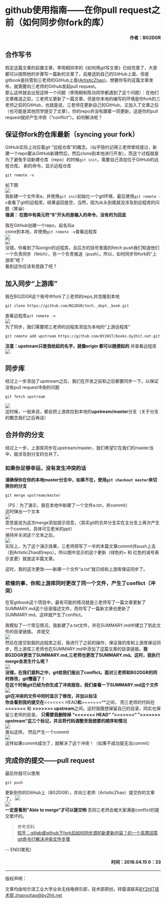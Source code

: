 # github使用指南——在你pull request之前（如何同步你fork的库）
#### <p align="right"> 作者：BG2DGR</p>

## 合作写书
假定这篇文章的前置文章，李雨桐同学的《如何用git写文章》已经完善了，大家都可以按照他的步骤写一篇新的文章了，且推送到自己的GitHub上面，但是gitbook是托管到三老师的GitHub上面([ArtisticZhao](https://github.com/ArtisticZhao))。想要你写的这篇文章发布，就需要向三老师的Github发起pull request。  
那么这样就会出现这样一个问题（李雨桐和陈功同学都遇到了这个问题）：在他们文章推送之前，三老师又更新了一篇文章，但是你本地的编写的环境是你fork的三老师之前的GitHub，也就是说，三老师在更新自己的GitHub，又加入了文章之后（也可能是其他同学提交了文章），你的repo并没有跟着一同更新，这是你的pull request就好产生冲突（“conflict”）。如何解决呢？

## 保证你fork的仓库最新（syncing your fork）
GitHub实际上对应着git “远程仓库”的概念。（似乎隐约记得三老师曾经提过，新建一个repo要从GitHub新建然后，然后clone到本地进行开发）。而这个过程就是为了避免手动新建仓库（repo）的时候`git init`，需要自己添加位于GitHub的远程仓库。
新的命令，显示远程仓库
```
git remote -v
```
如下图  
![](gitbook_fork_sync/00.PNG)  
我新建一个文件夹a，并使用`git init`初始化一个git环境，最后使用`git remote -v`查看了git的远程库，结果返回是空，当然，因为从头到尾就没涉及到远程库的问题（笑😀）  
**强调： 在图中有美元符“$”开头的是输入的命令，没有的为回显**

我在GitHub创建一个repo，起名叫a  
clone到本地，并使用`git remote -v`查看远程库  
![](gitbook_fork_sync/01.PNG)   
![](gitbook_fork_sync/02.PNG)   
没错，你看到了叫origin的远程库，且后方的括号里面的fetch push我们知道他们一个负责同步（fetch），另一个负责推送（push）。所以，如何同步你fork的“上游库”呢？  
看到这你应该有思路了吧？  

## 加入同步“上游库”
我在BG2DGR这个账号中fork了三老师的repo,并克隆到本地
``` 
git clone https://github.com/BG2DGR/tech._dept._book.git
```
查看远程库`git remote -v`  
![](gitbook_fork_sync/03.PNG)   
为了同步，我们需要把三老师的远程库添加为本地的“上游远程库”
```
git remote add upstream https://github.com/BY2HIT/books.by2hit.net.git
```
**注意：upstream只是我给起的名字，就像origin 都可以随便起的**
并查看远程库
![](gitbook_fork_sync/04.PNG) 

## 同步库
经过上一步添加了upstream之后，我们在开发之前和之后都要同步一下，以保证没有pull request冲突的问题
```
git fetch upstream
```
![](gitbook_fork_sync/05.PNG)   
这时候，一般来说，都会把上游库拉到本地的**upstream/master**分支（关于分支的概念我们之后再谈）

## 合并你的分支
经过上一步，上游库同步在upstream/master，我们希望它在我们的master当中，就涉及到分支的合并了。
### 如果你足够幸运，没有发生冲突的话
**请确保你在你的本地master分支中，如果不在，使用`git checkout master`来切换你的分支**
```
git merge upstream/master
```
（PS：为了演示，我在本地中新建了一个文件a.txt，并commit）  
这时弹出一个文本  
![](gitbook_fork_sync/06.png)   
意思是说为这次merge添加提示信息，（其实git的合并分支实在主分支上再次产生一个commit，具体可见老米的ppt）  
保持并关闭这个文本之后，  
![](gitbook_fork_sync/07.PNG)   
实际上，为了这个演示效果，三老师把写了一半的本篇文章commit并push上去（到ArtisticZhao的repo）。所以图中显示的这个更新（绿色的+ 和 红色的减号表示变更）就是这半篇文章。  

这时，我的这次更改——新建一个文件“a.txt”就已经和上游库保证同步了。

### 悲催的事，你和上游库同时更改了同一个文件，产生了conflict（冲突）
在写gitbook这个项目中，最有可能的情况就是三老师写了一篇文章更新了SUMMARY.md这个目录描述文件，而你写了一篇新文章也更新了SUMMARY.md，这样就产生了conflict。

我模拟了一个常见情况，我新建了a.txt文件，并在SUMMARY.md中建立了到此文件的目录链接。 并提交  
![](gitbook_fork_sync/08.PNG)   
然后在提交到我的远程库之前，我进行了之前的操作，保证我的库和上游库保证同步，而上游库三老师也在SUMMARY.md中添加了这篇文章的目录链接。**我BG2DGR更改了SUMMARY.md,三老师也更改了SUMMARY.md。这时，我执行merge会发生什么呢？  
![](gitbook_fork_sync/09.PNG)   
没错，在我们意料之中，git给我们报出了conflict。面对三老师和BG2DGR的同时修改，git懵逼了！   
在这个时候git已经为你生成了冲突报告，我们查看一下SUMMARY.md这个文件  
![](gitbook_fork_sync/10.PNG)  
git在冲突的文件中同时显示了修改，并加以标注   
你会看到我的提交在**<<<<<<< HEAD**和**=======**之间，
而三老师的代码在 **=======** 和 **>>>>>>> upstream**之间。这时我既想保留自己的目录，同实也保留三老师的目录。
**只需要我删除掉 “<<<<<<< HEAD”  “=======“ ”>>>>>>> upstream“这三个标记，并且将代码调整至我想要的顺序和情况**   
![](gitbook_fork_sync/11.PNG)   
类似这样。
然后产生一个commit  
![](gitbook_fork_sync/12.PNG)   
这样如果commit成功了，就解决了这个冲突！（如果不成功就无法commit）

## 完成你的提交——pull request
最后你就可以使用
```
git push 
```
更新到你的GitHub上（BG2DGR），并向三老师（ArtisticZhao）提交你的文章了。
![](gitbook_fork_sync/13.png)   
![](gitbook_fork_sync/14.png)   
**一定是看到”Able to merge“才可以提交哟**
否则三老师会被大家满是conflict的提交累坏的。

>参考资料  
>[知乎：gitlab或github下fork后如何同步源的新更新内容？的一个高票回答](https://www.zhihu.com/question/28676261)  
>[git命令行解决冲突文件步骤](https://blog.csdn.net/zwl18210851801/article/details/79106448)

-- END(累死)
#### <p align="right"> 时间：2018.04.15 0：33</p>

----
版权声明：

文章均由哈尔滨工业大学业余无线电俱乐部，技术部原创，转载请联系[BY2HIT技术部 zhaoyuhao@by2hit.net](zhaoyuhao@by2hit.net)